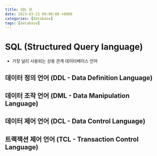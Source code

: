 ```yaml
---
title: SQL 문
date: 2023-03-21 09:00:00 +0800
categories: [database]
tags: [database]
---
```


# SQL (Structured Query language)

- 가장 널리 사용되는 상용 관계 데이터베이스 언어

## 데이터 정의 언어 (DDL - Data Definition Language)

## 데이터 조작 언어 (DML - Data Manipulation Language)

## 데이터 제어 언어 (DCL - Data Control Language)

## 트랙잭션 제어 언어 (TCL - Transaction Control Language)

